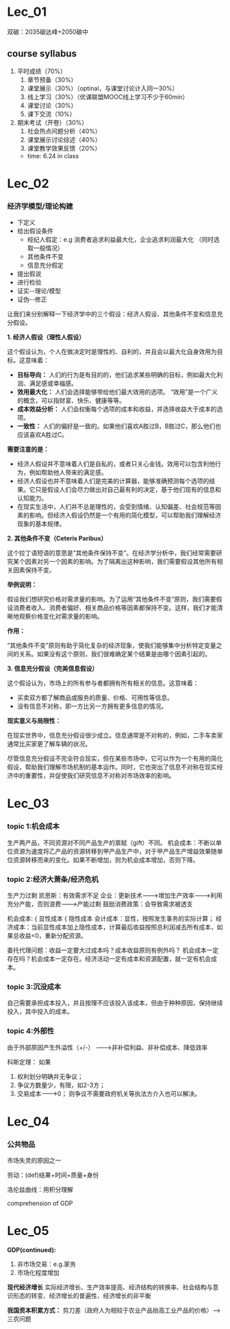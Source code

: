 # Lec_01
双碳：2035碳达峰+2050碳中

## course syllabus
1. 平时成绩（70%）
	1. 章节预备（30%）
	2. 课堂展示（30%）（optinal，与课堂讨论计入同一30%）
	3. 线上学习（30%）（优课联盟MOOC线上学习不少于60min）
	4. 课堂讨论（30%）
	5. 课下交流（10%）
2. 期末考试（开卷）（30%）
	1. 社会热点问题分析（40%）
	2. 课堂展示讨论综述（40%）
	3. 课堂教学效果反馈（20%）
	* time: 6.24 in class

# Lec_02

### 经济学模型/理论构建
* 下定义
* 给出假设条件
	* 经纪人假定：e.g 消费者追求利益最大化，企业追求利润最大化 （同时选取一般情况）
	* 其他条件不变
	* 信息充分假定
* 提出假说
* 进行检验
* 证实--理论/模型
* 证伪--修正


让我们来分别解释一下经济学中的三个假设：经济人假设、其他条件不变和信息充分假设。

**1. 经济人假设（理性人假设）**

这个假设认为，个人在做决定时是理性的、自利的，并且会以最大化自身效用为目标。这意味着：

* **目标导向：**  人们的行为是有目的的，他们追求某些明确的目标，例如最大化利润、满足感或幸福感。
* **效用最大化：** 人们会选择能够带给他们最大效用的选项。  “效用”是一个广义的概念，可以指财富、快乐、健康等等。
* **成本效益分析：** 人们会权衡每个选项的成本和收益，并选择收益大于成本的选项。
* **一致性：** 人们的偏好是一致的。如果他们喜欢A胜过B，B胜过C，那么他们也应该喜欢A胜过C。


**需要注意的是：**

* 经济人假设并不意味着人们是自私的，或者只关心金钱。效用可以包含利他行为，例如帮助他人带来的满足感。
* 经济人假设也并不意味着人们是完美的计算器，能够准确预测每个选项的结果。它只是假设人们会尽力做出对自己最有利的决定，基于他们现有的信息和认知能力。
* 在现实生活中，人们并不总是理性的，会受到情绪、认知偏差、社会规范等因素的影响。但经济人假设仍然是一个有用的简化模型，可以帮助我们理解经济现象的基本规律。


**2. 其他条件不变（Ceteris Paribus）**

这个拉丁语短语的意思是“其他条件保持不变”。在经济学分析中，我们经常需要研究某个因素对另一个因素的影响。为了隔离出这种影响，我们需要假设其他所有相关因素保持不变。

**举例说明：**

假设我们想研究价格对需求量的影响。为了运用“其他条件不变”原则，我们需要假设消费者收入、消费者偏好、相关商品价格等因素都保持不变。这样，我们才能清晰地观察价格变化对需求量的影响。

**作用：**

“其他条件不变”原则有助于简化复杂的经济现象，使我们能够集中分析特定变量之间的关系。如果没有这个原则，我们很难确定某个结果是由哪个因素引起的。


**3. 信息充分假设（完美信息假设）**

这个假设认为，市场上的所有参与者都拥有所有相关的信息。这意味着：

* 买卖双方都了解商品或服务的质量、价格、可用性等信息。
* 没有信息不对称，即一方比另一方拥有更多信息的情况。

**现实意义与局限性：**

在现实世界中，信息充分假设很少成立。信息通常是不对称的，例如，二手车卖家通常比买家更了解车辆的状况。

尽管信息充分假设不完全符合现实，但在某些市场中，它可以作为一个有用的简化假设，帮助我们理解市场机制的基本运作。同时，它也突出了信息不对称在现实经济中的重要性，并促使我们研究信息不对称对市场效率的影响。

# Lec_03

### topic 1:机会成本
生产两产品，不同资源对不同产品生产的禀赋（gift）不同。
机会成本：不断以单位资源为速度将乙产品的资源转移到甲产品生产中，对于甲产品生产增益效果随单位资源转移而来的变化。如果不断增加，则为机会成本增加，否则下降。

### topic 2:经济大萧条/经济危机
生产力过剩
凯恩斯：有效需求不足
企业：更新技术--->增加生产效率--->利用充分产能，否则浪费--->产能过剩
鼓励消费政策：会导致需求被透支

机会成本:  { 显性成本
         { 隐性成本
会计成本：显性，按照发生事务的实际计算；
经济成本：当前显性成本加上隐性成本，计算最后收益按照总利润减去所有成本，如果总收益<0，重新分配资源。

委托代理问题：收益一定要大过成本吗？成本收益原则有例外吗？
机会成本一定存在吗？机会成本一定存在。经济活动一定有成本和资源配置，就一定有机会成本。

### topic 3:沉没成本
自己需要承担成本投入，并且按理不应该投入该成本，但由于种种原因，保持继续投入，其中投入的成本。

### topic 4:外部性
由于外部原因产生外溢性（+/-）
--->非补偿利益、非补偿成本、降低效率

科斯定理：
如果
1. 权利划分明确并无争议；
2. 争议方数量少，有限，如2-3方；
3. 交易成本--->0；
则争议不需要政府机关等执法方介入也可以解决。

# Lec_04

### 公共物品
市场失灵的原因之一

劳动：(def)结果+时间+质量+身份

洛伦兹曲线：用积分理解

comprehension of GDP

# Lec_05

**GDP(continued):**
1. 非市场交易：e.g.家务
2. 市场化程度增加

**现代经济增长**
实际经济增长、生产效率提高、经济结构的转换率、社会结构与意识形态的转变、经济增长的普遍性、经济增长的非平衡

**我国资本积累方式：**
剪刀差（政府人为相较于农业产品抬高工业产品的价格）-->三农问题
